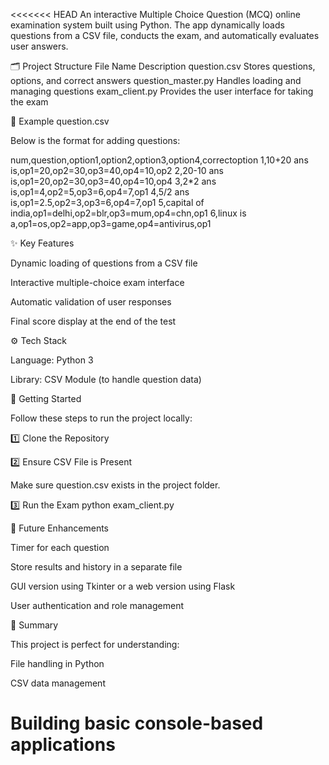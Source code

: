 <<<<<<< HEAD
An interactive Multiple Choice Question (MCQ) online examination system built using Python.
The app dynamically loads questions from a CSV file, conducts the exam, and automatically evaluates user answers.

🗂 Project Structure
File Name	Description
question.csv	Stores questions, options, and correct answers
question_master.py	Handles loading and managing questions
exam_client.py	Provides the user interface for taking the exam

📝 Example question.csv

Below is the format for adding questions:

num,question,option1,option2,option3,option4,correctoption
1,10+20 ans is,op1=20,op2=30,op3=40,op4=10,op2
2,20-10 ans is,op1=20,op2=30,op3=40,op4=10,op4
3,2*2 ans is,op1=4,op2=5,op3=6,op4=7,op1
4,5/2 ans is,op1=2.5,op2=3,op3=6,op4=7,op1
5,capital of india,op1=delhi,op2=blr,op3=mum,op4=chn,op1
6,linux is a,op1=os,op2=app,op3=game,op4=antivirus,op1

✨ Key Features

Dynamic loading of questions from a CSV file

Interactive multiple-choice exam interface

Automatic validation of user responses

Final score display at the end of the test

⚙️ Tech Stack

Language: Python 3

Library: CSV Module (to handle question data)

🚀 Getting Started

Follow these steps to run the project locally:

1️⃣ Clone the Repository

2️⃣ Ensure CSV File is Present

Make sure question.csv exists in the project folder.

3️⃣ Run the Exam
python exam_client.py

🔮 Future Enhancements

Timer for each question

Store results and history in a separate file

GUI version using Tkinter or a web version using Flask

User authentication and role management

📖 Summary

This project is perfect for understanding:

File handling in Python

CSV data management

Building basic console-based applications
=======

